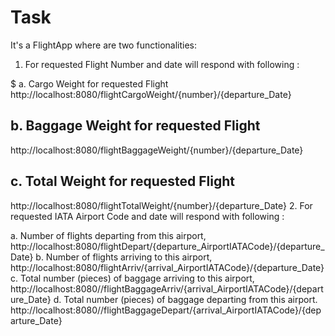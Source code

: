 # Task
It's a FlightApp where are two functionalities:
1. For requested Flight Number and date will respond with following :

 $ a. Cargo Weight for requested Flight
http://localhost:8080/flightCargoWeight/{number}/{departure_Date}

 ## b. Baggage Weight for requested Flight
http://localhost:8080/flightBaggageWeight/{number}/{departure_Date}
 ## c. Total Weight for requested Flight
http://localhost:8080/flightTotalWeight/{number}/{departure_Date}
2. For requested IATA Airport Code and date will respond with following :

  a. Number of flights departing from this airport,
http://localhost:8080/flightDepart/{departure_AirportIATACode}/{departure_Date}
  b. Number of flights arriving to this airport,
http://localhost:8080/flightArriv/{arrival_AirportIATACode}/{departure_Date}
  c. Total number (pieces) of baggage arriving to this airport,
http://localhost:8080//flightBaggageArriv/{arrival_AirportIATACode}/{departure_Date}
  d. Total number (pieces) of baggage departing from this airport.
http://localhost:8080//flightBaggageDepart/{arrival_AirportIATACode}/{departure_Date}
